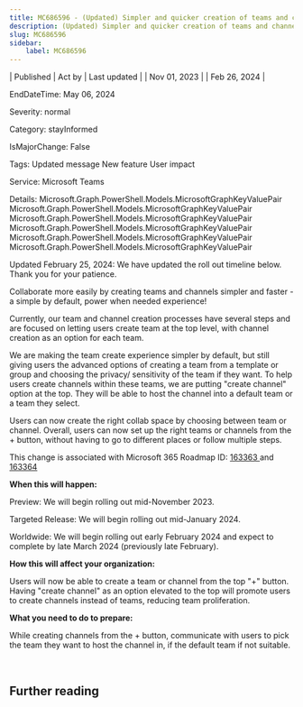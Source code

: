 ```yaml
---
title: MC686596 - (Updated) Simpler and quicker creation of teams and channels
description: (Updated) Simpler and quicker creation of teams and channels
slug: MC686596
sidebar:
    label: MC686596
---
```



| Published | Act by | Last updated |
| Nov 01, 2023 |  | Feb 26, 2024 |

EndDateTime: May 06, 2024

Severity: normal

Category: stayInformed

IsMajorChange: False

Tags: Updated message New feature User impact

Service: Microsoft Teams

Details: Microsoft.Graph.PowerShell.Models.MicrosoftGraphKeyValuePair Microsoft.Graph.PowerShell.Models.MicrosoftGraphKeyValuePair Microsoft.Graph.PowerShell.Models.MicrosoftGraphKeyValuePair Microsoft.Graph.PowerShell.Models.MicrosoftGraphKeyValuePair Microsoft.Graph.PowerShell.Models.MicrosoftGraphKeyValuePair Microsoft.Graph.PowerShell.Models.MicrosoftGraphKeyValuePair

<p style="">Updated February 25, 2024: We have updated the roll out timeline below. Thank you for your patience.</p><p style="">Collaborate more easily by creating teams and channels simpler and faster - a simple by default, power when needed experience!<br></p><p> Currently, our team and channel creation processes have several steps and are focused on letting users create team at the top level, with channel creation as an option for each team. </p><p> We are making the team create experience simpler by default, but still giving users the advanced options of creating a team from a template or group and choosing the privacy/ sensitivity of the team if they want. To help users create channels within these teams, we are putting "create channel" option at the top. They will be able to host the channel into a default team or a team they select. </p><p> Users can now create the right collab space by choosing between team or channel. Overall, users can now set up the right teams or channels from the + button, without having to go to different places or follow multiple steps.</p><p>This change is associated with Microsoft 365 Roadmap ID: <a href="https://www.microsoft.com/microsoft-365/roadmap?rtc=1%26filters=&amp;searchterms=163363" target="_blank">163363 </a>and <a href="https://www.microsoft.com/microsoft-365/roadmap?rtc=1%26filters=&amp;searchterms=163364" target="_blank">163364</a></p>
<p><b>When this will happen:</b><br></p><p>Preview: We will begin rolling out mid-November 2023.</p><p>Targeted Release: We will begin rolling out mid-January 2024.</p><p>Worldwide: We will begin rolling out early February 2024 and expect to complete by late March 2024 (previously late February).</p>

<p><b>How this will affect your organization:</b></p><p>Users will now be able to create a team or channel from the top "+" button. Having "create channel" as an option elevated to the top will promote users to create channels instead of teams, reducing team proliferation.&nbsp;</p>
<p><b>What you need to do to prepare:</b></p>
<p>While creating channels from the + button, communicate with users to pick the team they want to host the channel in, if the default team if not suitable.&nbsp;</p>

<p><br></p>

## Further reading
